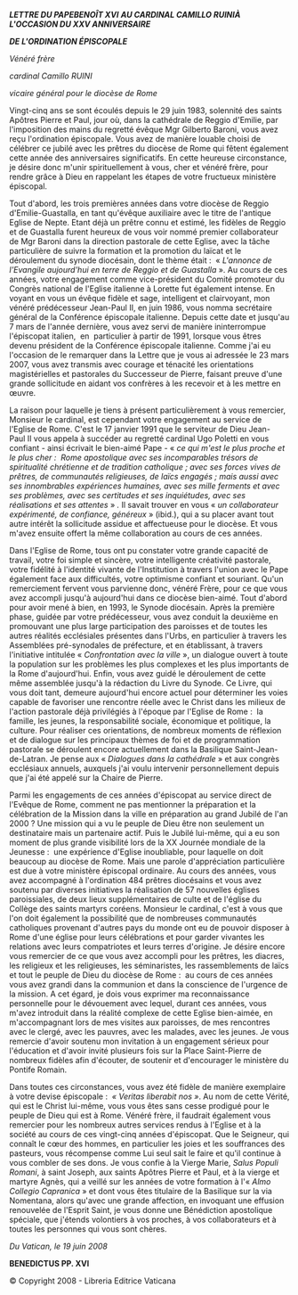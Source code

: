 ***LETTRE DU PAPE******BENOÎT XVI*** ***AU CARDINAL CAMILLO RUINI******À L'OCCASION DU XXV ANNIVERSAIRE***

***DE L'ORDINATION ÉPISCOPALE***

*Vénéré frère*

*cardinal Camillo RUINI*

*vicaire général pour le diocèse de Rome*

Vingt-cinq ans se sont écoulés depuis le 29 juin 1983, solennité des saints Apôtres Pierre et Paul, jour où, dans la cathédrale de Reggio d'Emilie, par l'imposition des mains du regretté évêque Mgr Gilberto Baroni, vous avez reçu l'ordination épiscopale. Vous avez de manière louable choisi de célébrer ce jubilé avec les prêtres du diocèse de Rome qui fêtent également cette année des anniversaires significatifs. En cette heureuse circonstance, je désire donc m'unir spirituellement à vous, cher et vénéré frère, pour rendre grâce à Dieu en rappelant les étapes de votre fructueux ministère épiscopal.

Tout d'abord, les trois premières années dans votre diocèse de Reggio d'Emilie-Guastalla, en tant qu'évêque auxiliaire avec le titre de l'antique Eglise de Nepte. Etant déjà un prêtre connu et estimé, les fidèles de Reggio et de Guastalla furent heureux de vous voir nommé premier collaborateur de Mgr Baroni dans la direction pastorale de cette Eglise, avec la tâche particulière de suivre la formation et la promotion du laïcat et le déroulement du synode diocésain, dont le thème était :  « *L'annonce de l'Evangile aujourd'hui en terre de Reggio et de Guastalla* ». Au cours de ces années, votre engagement comme vice-président du Comité promoteur du Congrès national de l'Eglise italienne à Lorette fut également intense. En voyant en vous un évêque fidèle et sage, intelligent et clairvoyant, mon vénéré prédécesseur Jean-Paul II, en juin 1986, vous nomma secrétaire général de la Conférence épiscopale italienne. Depuis cette date et jusqu'au 7 mars de l'année dernière, vous avez servi de manière ininterrompue l'épiscopat italien,  en  particulier à partir de 1991, lorsque vous êtres devenu président de la Conférence épiscopale italienne. Comme j'ai eu l'occasion de le remarquer dans la Lettre que je vous ai adressée le 23 mars 2007, vous avez transmis avec courage et ténacité les orientations magistérielles et pastorales du Successeur de Pierre, faisant preuve d'une grande sollicitude en aidant vos confrères à les recevoir et à les mettre en œuvre.

La raison pour laquelle je tiens à présent particulièrement à vous remercier, Monsieur le cardinal, est cependant votre engagement au service de l'Eglise de Rome. C'est le 17 janvier 1991 que le serviteur de Dieu Jean-Paul II vous appela à succéder au regretté cardinal Ugo Poletti en vous confiant - ainsi écrivait le bien-aimé Pape - « *ce qui m'est le plus proche et le plus cher :  Rome apostolique avec ses incomparables trésors de spiritualité chrétienne et de tradition catholique ; avec ses forces vives de prêtres, de communautés religieuses, de laïcs engagés ; mais aussi avec ses innombrables expériences humaines, avec ses mille ferments et avec ses problèmes, avec ses certitudes et ses inquiétudes, avec ses réalisations et ses attentes* » *.* Il savait trouver en vous « *un collaborateur expérimenté, de confiance, généreux* » (ibid.), qui a su placer avant tout autre intérêt la sollicitude assidue et affectueuse pour le diocèse. Et vous m'avez ensuite offert la même collaboration au cours de ces années.

Dans l'Eglise de Rome, tous ont pu constater votre grande capacité de travail, votre foi simple et sincère, votre intelligente créativité pastorale, votre fidélité à l'identité vivante de l'Institution à travers l'union avec le Pape également face aux difficultés, votre optimisme confiant et souriant. Qu'un remerciement fervent vous parvienne donc, vénéré Frère, pour ce que vous avez accompli jusqu'à aujourd'hui dans ce diocèse bien-aimé. Tout d'abord pour avoir mené à bien, en 1993, le Synode diocésain. Après la première phase, guidée par votre prédécesseur, vous avez conduit la deuxième en promouvant une plus large participation des paroisses et de toutes les autres réalités ecclésiales présentes dans l'Urbs, en particulier à travers les Assemblées pré-synodales de préfecture, et en établissant, à travers l'initiative intitulée « *Confrontation avec la ville* », un dialogue ouvert à toute la population sur les problèmes les plus complexes et les plus importants de la Rome d'aujourd'hui. Enfin, vous avez guidé le déroulement de cette même assemblée jusqu'à la rédaction du Livre du Synode. Ce Livre, qui vous doit tant, demeure aujourd'hui encore actuel pour déterminer les voies capable de favoriser une rencontre réelle avec le Christ dans les milieux de l'action pastorale déjà privilégiés à l'époque par l'Eglise de Rome :  la famille, les jeunes, la responsabilité sociale, économique et politique, la culture. Pour réaliser ces orientations, de nombreux moments de réflexion et de dialogue sur les principaux thèmes de foi et de programmation pastorale se déroulent encore actuellement dans la Basilique Saint-Jean-de-Latran. Je pense aux « *Dialogues dans la cathédrale* » et aux congrès ecclésiaux annuels, auxquels j'ai voulu intervenir personnellement depuis que j'ai été appelé sur la Chaire de Pierre.

Parmi les engagements de ces années d'épiscopat au service direct de l'Evêque de Rome, comment ne pas mentionner la préparation et la célébration de la Mission dans la ville en préparation au grand Jubilé de l'an 2000 ? Une mission qui a vu le peuple de Dieu être non seulement un destinataire mais un partenaire actif. Puis le Jubilé lui-même, qui a eu son moment de plus grande visibilité lors de la XX Journée mondiale de la Jeunesse :  une expérience d'Eglise inoubliable, pour laquelle on doit beaucoup au diocèse de Rome. Mais une parole d'appréciation particulière est due à votre ministère épiscopal ordinaire. Au cours des années, vous avez accompagné à l'ordination 484 prêtres diocésains et vous avez soutenu par diverses initiatives la réalisation de 57 nouvelles églises paroissiales, de deux lieux supplémentaires de culte et de l'église du Collège des saints martyrs coréens. Monsieur le cardinal, c'est à vous que l'on doit également la possibilité que de nombreuses communautés catholiques provenant d'autres pays du monde ont eu de pouvoir disposer à Rome d'une église pour leurs célébrations et pour garder vivantes les relations avec leurs compatriotes et leurs terres d'origine. Je désire encore vous remercier de ce que vous avez accompli pour les prêtres, les diacres, les religieux et les religieuses, les séminaristes, les rassemblements de laïcs et tout le peuple de Dieu du diocèse de Rome :  au cours de ces années vous avez grandi dans la communion et dans la conscience de l'urgence de la mission. A cet égard, je dois vous exprimer ma reconnaissance personnelle pour le dévouement avec lequel, durant ces années, vous m'avez introduit dans la réalité complexe de cette Eglise bien-aimée, en m'accompagnant lors de mes visites aux paroisses, de mes rencontres avec le clergé, avec les pauvres, avec les malades, avec les jeunes. Je vous remercie d'avoir soutenu mon invitation à un engagement sérieux pour l'éducation et d'avoir invité plusieurs fois sur la Place Saint-Pierre de nombreux fidèles afin d'écouter, de soutenir et d'encourager le ministère du Pontife Romain.

Dans toutes ces circonstances, vous avez été fidèle de manière exemplaire à votre devise épiscopale :  *« *Veritas liberabit nos* »*. Au nom de cette Vérité, qui est le Christ lui-même, vous vous êtes sans cesse prodigué pour le peuple de Dieu qui est à Rome. Vénéré frère, il faudrait également vous remercier pour les nombreux autres services rendus à l'Eglise et à la société au cours de ces vingt-cinq années d'épiscopat. Que le Seigneur, qui connaît le cœur des hommes, en particulier les joies et les souffrances des pasteurs, vous récompense comme Lui seul sait le faire et qu'il continue à vous combler de ses dons. Je vous confie à la Vierge Marie, *Salus Populi Romani*, à saint Joseph, aux saints Apôtres Pierre et Paul, et à la vierge et martyre Agnès, qui a veillé sur les années de votre formation à l'« *Almo Collegio Capranica* » et dont vous êtes titulaire de la Basilique sur la via Nomentana, alors qu'avec une grande affection, en invoquant une effusion renouvelée de l'Esprit Saint, je vous donne une Bénédiction apostolique spéciale, que j'étends volontiers à vos proches, à vos collaborateurs et à toutes les personnes qui vous sont chères.

*Du Vatican, le 19 juin 2008*

**BENEDICTUS PP. XVI**

© Copyright 2008 - Libreria Editrice Vaticana